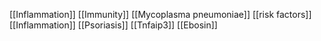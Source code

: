 [[Inflammation]]
[[Immunity]]
[[Mycoplasma pneumoniae]]
[[risk factors]]
[[Inflammation]]
[[Psoriasis]]
[[Tnfaip3]]
[[Ebosin]]
